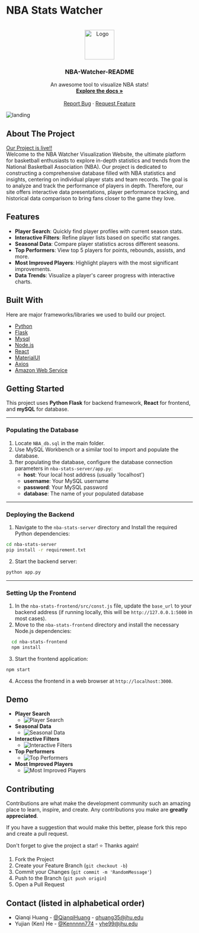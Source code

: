 <a name="readme-top"></a>

<!-- PROJECT LOGO -->
# NBA Stats Watcher
<br />
<div align="center">
  <a href="https://github.com/QianqiHuang/NBA_Watcher">
    <img src="nba-stats-frontend\public\icon.ico" alt="Logo" width="80" height="80">
  </a>

  <h3 align="center">NBA-Watcher-README</h3>

  <p align="center">
    An awesome tool to visualize NBA stats!
    <br />
    <a href="https://github.com/QianqiHuang/NBA_Watcher"><strong>Explore the docs »</strong></a>
    <br />
    <br />
    <a href="https://github.com/QianqiHuang/NBA_Watcher/issues">Report Bug</a>
    ·
    <a href="https://github.com/QianqiHuang/NBA_Watcher/issues">Request Feature</a>
  </p>
</div>

![landing](https://i.imgur.com/qdSch8a.png)

## About The Project
[Our Project is live!!](http://nbawatcher.s3-website.us-east-2.amazonaws.com/)\
Welcome to the NBA Watcher Visualization Website, the ultimate platform for basketball enthusiasts to explore in-depth statistics and trends from the National Basketball Association (NBA). Our project is dedicated to constructing a comprehensive database filled with NBA statistics and insights, centering on individual player stats and team records. The goal is to analyze and track the performance of players in depth. Therefore, our site offers interactive data presentations, player performance tracking, and historical data comparison to bring fans closer to the game they love.

## Features
- **Player Search**: Quickly find player profiles with current season stats.
- **Interactive Filters**: Refine player lists based on specific stat ranges.
- **Seasonal Data**: Compare player statistics across different seasons.
- **Top Performers**: View top 5 players for points, rebounds, assists, and more.
- **Most Improved Players**: Highlight players with the most significant improvements.
- **Data Trends**: Visualize a player's career progress with interactive charts.

## Built With

Here are major frameworks/libraries we used to build our project.
* [Python](https://www.python.org/)
* [Flask](https://flask.palletsprojects.com/en/3.0.x/)
* [Mysql](https://www.mysql.com/)
* [Node.js](https://nodejs.org/en/)
* [React](https://reactjs.org/)
* [MaterialUI](https://mui.com)
* [Axios](https://axios-http.com/docs/intro)
* [Amazon Web Service](https://aws.amazon.com/)


## Getting Started

This project uses **Python Flask** for backend framework, **React** for frontend, and **mySQL** for database.
___
### Populating the Database
 1. Locate `NBA_db.sql` in the main folder.
 2. Use MySQL Workbench or a similar tool to import and populate the database.
 3. fter populating the database, configure the database connection parameters in `nba-stats-server/app.py`:
    - **host**: Your local host address (usually 'localhost')
    - **username**: Your MySQL username
    - **password**: Your MySQL password
    - **database**: The name of your populated database
___
### Deploying the Backend


1. Navigate to the `nba-stats-server` directory and Install the required Python dependencies:

  ```sh
  cd nba-stats-server
  pip install -r requirement.txt
  ```

2. Start the backend server:
```sh
python app.py
```
___
### Setting Up the Frontend

1. In the `nba-stats-frontend/src/const.js` file, update the `base_url` to your backend address (if running locally, this will be `http://127.0.0.1:5000` in most cases).
2. Move to the `nba-stats-frontend` directory and install the necessary Node.js dependencies:

```sh
  cd nba-stats-frontend
  npm install
```
3. Start the frontend application:
```sh
npm start
```
4. Access the frontend in a web browser at `http://localhost:3000`.

## Demo
- **Player Search**
  - ![Player Search](https://i.imgur.com/bDGYWD1.png)
- **Seasonal Data**
  - ![Seasonal Data](https://i.imgur.com/8LzP4Xq.png)
- **Interactive Filters**
  - ![Interactive Filters](https://i.imgur.com/V0ssFmo.png)
- **Top Performers**
  - ![Top Performers](https://i.imgur.com/IvU8XT8.png)
- **Most Improved Players**
  - ![Most Improved Players](https://i.imgur.com/tReLh4w.png)



## Contributing

Contributions are what make the development community such an amazing place to learn, inspire, and create. Any contributions you make are **greatly appreciated**.

If you have a suggestion that would make this better, please fork this repo and create a pull request. 

Don't forget to give the project a star! :star: Thanks again!

1. Fork the Project
2. Create your Feature Branch (`git checkout -b`)
3. Commit your Changes (`git commit -m 'RandomMessage'`)
4. Push to the Branch (`git push origin`)
5. Open a Pull Request

## Contact (listed in alphabetical order)
- Qianqi Huang - [@QianqiHuang](https://github.com/QianqiHuang) - qhuang35@jhu.edu
- Yujian (Ken) He - [@Kennnnn774](https://github.com/Kennnnn774) - yhe99@jhu.edu

